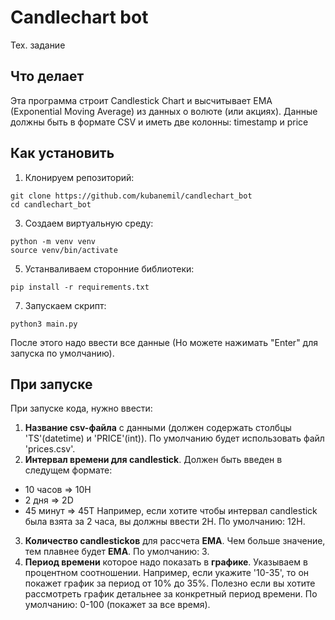 # Candlechart bot
Тех. задание

## Что делает
Эта программа строит Candlestick Chart и высчитывает EMA (Exponential Moving Average) из данных о волюте (или акциях). Данные должны быть в формате CSV и иметь
две колонны: timestamp и price

## Как установить
1. Клонируем репозиторий:
```shell
git clone https://github.com/kubanemil/candlechart_bot
cd candlechart_bot
```

3. Создаем виртуальную среду:
```shell
python -m venv venv
source venv/bin/activate
```

5. Устанваливаем сторонние библиотеки:
  ```shell
pip install -r requirements.txt
```

7. Запускаем скрипт:
```shell
python3 main.py
```

После этого надо ввести все данные (Но можете нажимать "Enter" для запуска по умолчанию).


## При запуске
При запуске кода, нужно ввести:
1. **Название csv-файла** с данными (должен содержать столбцы 'TS'(datetime) и 'PRICE'(int)). По умолчанию будет использовать файл 'prices.csv'.
2. **Интервал времени для candlestick**. Должен быть введен в следущем формате:
 - 10 часов => 10H
 - 2 дня => 2D
 - 45 минут => 45T
Например, если хотите чтобы интервал candlestick была взята за 2 часа, вы должны ввести 2H.
По умолчанию: 12H.
3. **Количество candlestickов** для рассчета **EMA**. Чем больше значение, тем плавнее будет **EMA**. По умолчанию: 3.
4. **Период времени** которое надо показать в **графике**. Указываем в процентном соотношении. Например, если укажите '10-35',
   то он покажет график за период от 10% до 35%. Полезно если вы хотите рассмотреть график детальнее за конкретный период времени.
   По умолчанию: 0-100 (покажет за все время). 
